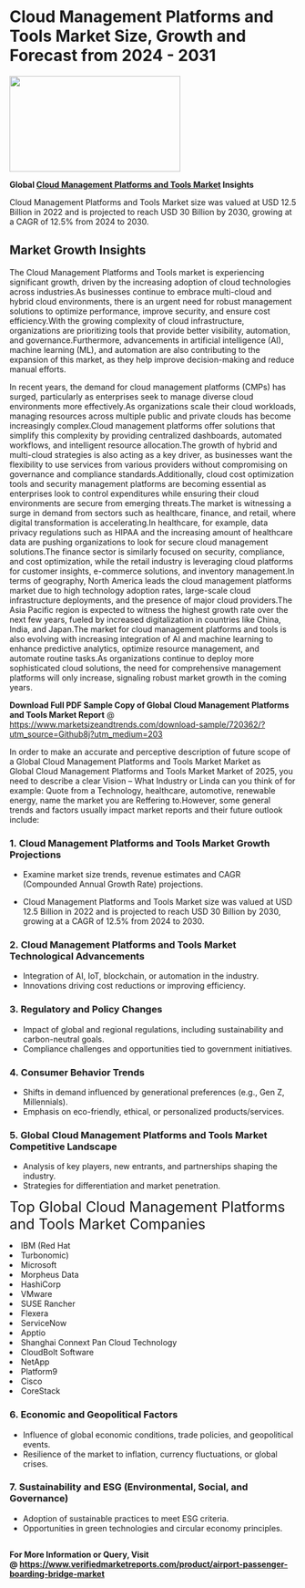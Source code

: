 <H1>Cloud Management Platforms and Tools Market Size, Growth and Forecast from 2024 - 2031</H1><img class="aligncenter size-medium wp-image-584254" src="https://thirdeyenews.in/wp-content/uploads/2024/09/Global-Market-Research-300x168.jpeg" alt="" width="300" height="168" /><p><strong>Global&nbsp;<a href="https://www.marketsizeandtrends.com/download-sample/720362/?utm_source=Github8j?utm_medium=203">Cloud Management Platforms and Tools Market</a> Insights</strong></p><p>Cloud Management Platforms and Tools Market size was valued at USD 12.5 Billion in 2022 and is projected to reach USD 30 Billion by 2030, growing at a CAGR of 12.5% from 2024 to 2030.</p><p><h2>Market Growth Insights</h2> <p>The Cloud Management Platforms and Tools market is experiencing significant growth, driven by the increasing adoption of cloud technologies across industries.As businesses continue to embrace multi-cloud and hybrid cloud environments, there is an urgent need for robust management solutions to optimize performance, improve security, and ensure cost efficiency.With the growing complexity of cloud infrastructure, organizations are prioritizing tools that provide better visibility, automation, and governance.Furthermore, advancements in artificial intelligence (AI), machine learning (ML), and automation are also contributing to the expansion of this market, as they help improve decision-making and reduce manual efforts.</p> <p>In recent years, the demand for cloud management platforms (CMPs) has surged, particularly as enterprises seek to manage diverse cloud environments more effectively.As organizations scale their cloud workloads, managing resources across multiple public and private clouds has become increasingly complex.Cloud management platforms offer solutions that simplify this complexity by providing centralized dashboards, automated workflows, and intelligent resource allocation.The growth of hybrid and multi-cloud strategies is also acting as a key driver, as businesses want the flexibility to use services from various providers without compromising on governance and compliance standards.Additionally, cloud cost optimization tools and security management platforms are becoming essential as enterprises look to control expenditures while ensuring their cloud environments are secure from emerging threats.The market is witnessing a surge in demand from sectors such as healthcare, finance, and retail, where digital transformation is accelerating.In healthcare, for example, data privacy regulations such as HIPAA and the increasing amount of healthcare data are pushing organizations to look for secure cloud management solutions.The finance sector is similarly focused on security, compliance, and cost optimization, while the retail industry is leveraging cloud platforms for customer insights, e-commerce solutions, and inventory management.In terms of geography, North America leads the cloud management platforms market due to high technology adoption rates, large-scale cloud infrastructure deployments, and the presence of major cloud providers.The Asia Pacific region is expected to witness the highest growth rate over the next few years, fueled by increased digitalization in countries like China, India, and Japan.The market for cloud management platforms and tools is also evolving with increasing integration of AI and machine learning to enhance predictive analytics, optimize resource management, and automate routine tasks.As organizations continue to deploy more sophisticated cloud solutions, the need for comprehensive management platforms will only increase, signaling robust market growth in the coming years.<p><span class=""><strong>Download Full PDF Sample Copy of Global Cloud Management Platforms and Tools Market Report</strong> @ <a href="https://www.marketsizeandtrends.com/download-sample/720362/?utm_source=Github8j?utm_medium=203" target="_blank">https://www.marketsizeandtrends.com/download-sample/720362/?utm_source=Github8j?utm_medium=203</a></span></p><p>In order to make an accurate and perceptive description of future scope of a Global&nbsp;Cloud Management Platforms and Tools Market Market as Global&nbsp;Cloud Management Platforms and Tools Market Market of 2025, you need to describe a clear Vision &ndash; What Industry or Linda can you think of for example: Quote from a Technology, healthcare, automotive, renewable energy, name the market you are Reffering to.However, some general trends and factors usually impact market reports and their future outlook include:</p><h3>1.&nbsp;<strong>Cloud Management Platforms and Tools Market Growth Projections</strong></h3><ul><li>Examine market size trends, revenue estimates and CAGR (Compounded Annual Growth Rate) projections.</li><li><p>Cloud Management Platforms and Tools Market size was valued at USD 12.5 Billion in 2022 and is projected to reach USD 30 Billion by 2030, growing at a CAGR of 12.5% from 2024 to 2030.</p></li></ul><h3>2.&nbsp;<strong>Cloud Management Platforms and Tools Market Technological Advancements</strong></h3><ul><li>Integration of AI, IoT, blockchain, or automation in the industry.</li><li>Innovations driving cost reductions or improving efficiency.</li></ul><h3>3.&nbsp;<strong>Regulatory and Policy Changes</strong></h3><ul><li>Impact of global and regional regulations, including sustainability and carbon-neutral goals.</li><li>Compliance challenges and opportunities tied to government initiatives.</li></ul><h3>4.&nbsp;<strong>Consumer Behavior Trends</strong></h3><ul><li>Shifts in demand influenced by generational preferences (e.g., Gen Z, Millennials).</li><li>Emphasis on eco-friendly, ethical, or personalized products/services.</li></ul><h3>5.&nbsp;<strong>Global Cloud Management Platforms and Tools Market Competitive Landscape</strong></h3><ul><li>Analysis of key players, new entrants, and partnerships shaping the industry.</li><li>Strategies for differentiation and market penetration.</li></ul><p data-pm-slice="1 1 []"><span style="color: inherit; font-family: inherit; font-size: 25px;">Top Global Cloud Management Platforms and Tools Market Companies</span></p><div class="" data-test-id=""><p><li>IBM (Red Hat</li><li> Turbonomic)</li><li> Microsoft</li><li> Morpheus Data</li><li> HashiCorp</li><li> VMware</li><li> SUSE Rancher</li><li> Flexera</li><li> ServiceNow</li><li> Apptio</li><li> Shanghai Connext Pan Cloud Technology</li><li> CloudBolt Software</li><li> NetApp</li><li> Platform9</li><li> Cisco</li><li> CoreStack</li></p></div><h3>6.&nbsp;<strong>Economic and Geopolitical Factors</strong></h3><ul><li>Influence of global economic conditions, trade policies, and geopolitical events.</li><li>Resilience of the market to inflation, currency fluctuations, or global crises.</li></ul><h3>7.&nbsp;<strong>Sustainability and ESG (Environmental, Social, and Governance)</strong></h3><ul><li>Adoption of sustainable practices to meet ESG criteria.</li><li>Opportunities in green technologies and circular economy principles.</li></ul><h2><strong style="font-size: 14px;">For More Information or Query, Visit @&nbsp;</strong><a style="background-color: #ffffff; font-size: 14px;" href="https://www.marketsizeandtrends.com/report/cloud-management-platforms-and-tools-market/" target="_blank">https://www.verifiedmarketreports.com/product/airport-passenger-boarding-bridge-market</a></h2>